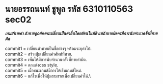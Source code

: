 # นายอรรถนนท์ ชูพูล รหัส 6310110563 sec02

***เกมส์ทายคำ ถ้าทายถูกต้องจะเปลี่ยนเป็นคำอื่นโดยอัตนโนมัติ
แต่ถ้าทายผิดจะมีการนับจำนวครั้งที่ทายผิด***

commit1 = เปลี่ยนคำทายเป็นชื่อต่างๆ พร้อมระบุคำใบ้.\
commit2 = สร้างปุ่มเปลี่ยนคำศัพท์ที่ทาย.\
commit3 = เพิ่มให้มีการนับจำนวนครั้งที่ทายคำผิด.\
commit4 = ตกแต่งcss style.\
commit5 = เมื่อชนะเกมส์มีการให้เริ่มเกมส์ใหม่.\
commit6 = แก้ไขเพื่อให้ปุ่มสามารถเพื่อเปลี่ยนคำได้.\

